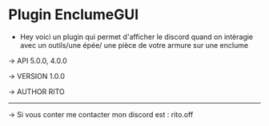 # Plugin EnclumeGUI
- Hey voici un plugin qui permet d'afficher le discord quand on intéragie avec un outils/une épée/ une pièce de votre armure sur une enclume

-> API 5.0.0, 4.0.0

-> VERSION 1.0.0

-> AUTHOR RITO

-----------
-> Si vous conter me contacter mon discord est : rito.off



